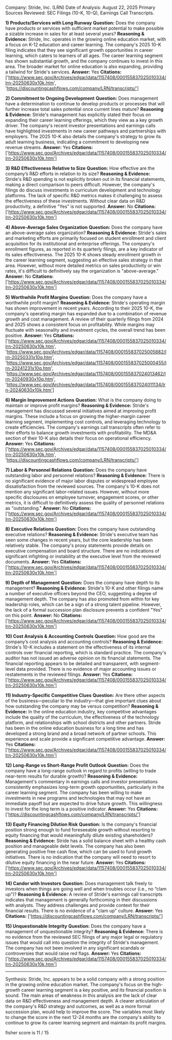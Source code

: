 Company: Stride, Inc. (LRN)
Date of Analysis: August 22, 2025
Primary Sources Reviewed: SEC Filings (10-K, 10-Q), Earnings Call Transcripts.

**1) Products/Services with Long Runway**
**Question:** Does the company have products or services with sufficient market potential to make possible a sizable increase in sales for at least several years?
**Reasoning & Evidence:** Stride, Inc. operates in the growing online education market, with a focus on K-12 education and career learning. The company's 2025 10-K filing indicates that they see significant growth opportunities in career learning, which caters to learners of all ages. The career learning segment has shown substantial growth, and the company continues to invest in this area. The broader market for online education is also expanding, providing a tailwind for Stride's services.
**Answer:** Yes
**Citations:** ['https://www.sec.gov/Archives/edgar/data/1157408/000155837025010334/lrn-20250630x10k.htm', 'https://discountingcashflows.com/company/LRN/transcripts/']

**2) Commitment to Ongoing Development**
**Question:** Does management have a determination to continue to develop products or processes that will further increase total sales potential once current lines mature?
**Reasoning & Evidence:** Stride's management has explicitly stated their focus on expanding their career learning offerings, which they view as a key growth driver. The company's recent investor presentations and earnings calls have highlighted investments in new career pathways and partnerships with employers. The 2025 10-K also details the company's strategy to grow its adult learning business, indicating a commitment to developing new revenue streams.
**Answer:** Yes
**Citations:** ['https://www.sec.gov/Archives/edgar/data/1157408/000155837025010334/lrn-20250630x10k.htm']

**3) R&D Effectiveness Relative to Size**
**Question:** How effective are the company’s R&D efforts in relation to its size?
**Reasoning & Evidence:** Stride's R&D spending is not explicitly broken out in its financial statements, making a direct comparison to peers difficult. However, the company's filings do discuss investments in curriculum development and technology platforms. The lack of specific R&D metrics makes it challenging to assess the effectiveness of these investments. Without clear data on R&D productivity, a definitive "Yes" is not supported.
**Answer:** No
**Citations:** ['https://www.sec.gov/Archives/edgar/data/1157408/000155837025010334/lrn-20250630x10k.htm']

**4) Above-Average Sales Organization**
**Question:** Does the company have an above-average sales organization?
**Reasoning & Evidence:** Stride's sales and marketing efforts are primarily focused on student enrollment and client acquisition for its institutional and enterprise offerings. The company's enrollment figures, as reported in its quarterly filings, are a key indicator of its sales effectiveness. The 2025 10-K shows steady enrollment growth in the career learning segment, suggesting an effective sales strategy in that area. However, without more detailed metrics on sales productivity or win rates, it's difficult to definitively say the organization is "above-average."
**Answer:** No
**Citations:** ['https://www.sec.gov/Archives/edgar/data/1157408/000155837025010334/lrn-20250630x10k.htm']

**5) Worthwhile Profit Margins**
**Question:** Does the company have a worthwhile profit margin?
**Reasoning & Evidence:** Stride's operating margin has shown improvement in recent years. According to their 2025 10-K, the company's operating margin has expanded due to a combination of revenue growth and cost management. A review of their quarterly filings from 2024 and 2025 shows a consistent focus on profitability. While margins may fluctuate with seasonality and investment cycles, the overall trend has been positive.
**Answer:** Yes
**Citations:** ['https://www.sec.gov/Archives/edgar/data/1157408/000155837025010334/lrn-20250630x10k.htm', 'https://www.sec.gov/Archives/edgar/data/1157408/000155837025005882/lrn-20250331x10q.htm', 'https://www.sec.gov/Archives/edgar/data/1157408/000155837025000455/lrn-20241231x10q.htm', 'https://www.sec.gov/Archives/edgar/data/1157408/000155837024013462/lrn-20240930x10q.htm', 'https://www.sec.gov/Archives/edgar/data/1157408/000155837024011134/lrn-20240630x10k.htm']

**6) Margin Improvement Actions**
**Question:** What is the company doing to maintain or improve profit margins?
**Reasoning & Evidence:** Stride's management has discussed several initiatives aimed at improving profit margins. These include a focus on growing the higher-margin career learning segment, implementing cost controls, and leveraging technology to create efficiencies. The company's earnings call transcripts often refer to their efforts to balance growth investments with profitability. The MD&A section of their 10-K also details their focus on operational efficiency.
**Answer:** Yes
**Citations:** ['https://www.sec.gov/Archives/edgar/data/1157408/000155837025010334/lrn-20250630x10k.htm', 'https://discountingcashflows.com/company/LRN/transcripts/']

**7) Labor & Personnel Relations**
**Question:** Does the company have outstanding labor and personnel relations?
**Reasoning & Evidence:** There is no significant evidence of major labor disputes or widespread employee dissatisfaction from the reviewed sources. The company's 10-K does not mention any significant labor-related issues. However, without more specific disclosures on employee turnover, engagement scores, or other metrics, it is difficult to definitively assess the quality of personnel relations as "outstanding."
**Answer:** No
**Citations:** ['https://www.sec.gov/Archives/edgar/data/1157408/000155837025010334/lrn-20250630x10k.htm']

**8) Executive Relations**
**Question:** Does the company have outstanding executive relations?
**Reasoning & Evidence:** Stride's executive team has seen some changes in recent years, but the core leadership has been relatively stable. The company's proxy statements provide details on executive compensation and board structure. There are no indications of significant infighting or instability at the executive level from the reviewed documents.
**Answer:** Yes
**Citations:** ['https://www.sec.gov/Archives/edgar/data/1157408/000155837025010334/lrn-20250630x10k.htm']

**9) Depth of Management**
**Question:** Does the company have depth to its management?
**Reasoning & Evidence:** Stride's 10-K and other filings name a number of executive officers beyond the CEO, suggesting a degree of management depth. The company has also promoted from within for key leadership roles, which can be a sign of a strong talent pipeline. However, the lack of a formal succession plan disclosure prevents a confident "Yes" on this point.
**Answer:** No
**Citations:** ['https://www.sec.gov/Archives/edgar/data/1157408/000155837025010334/lrn-20250630x10k.htm']

**10) Cost Analysis & Accounting Controls**
**Question:** How good are the company’s cost analysis and accounting controls?
**Reasoning & Evidence:** Stride's 10-K includes a statement on the effectiveness of its internal controls over financial reporting, which is standard practice. The company's auditor has not issued an adverse opinion on its financial statements. The financial reporting appears to be detailed and transparent, with segment-level data provided. There is no evidence of major accounting issues or restatements in the reviewed filings.
**Answer:** Yes
**Citations:** ['https://www.sec.gov/Archives/edgar/data/1157408/000155837025010334/lrn-20250630x10k.htm']

**11) Industry-Specific Competitive Clues**
**Question:** Are there other aspects of the business—peculiar to the industry—that give important clues about how outstanding the company may be versus competition?
**Reasoning & Evidence:** In the online education industry, key competitive advantages include the quality of the curriculum, the effectiveness of the technology platform, and relationships with school districts and other partners. Stride has been in the online education business for a long time and has developed a strong brand and a broad network of partner schools. This experience and scale provide a significant competitive advantage.
**Answer:** Yes
**Citations:** ['https://www.sec.gov/Archives/edgar/data/1157408/000155837025010334/lrn-20250630x10k.htm']

**12) Long-Range vs Short-Range Profit Outlook**
**Question:** Does the company have a long-range outlook in regard to profits (willing to trade near-term results for durable growth)?
**Reasoning & Evidence:** Management's commentary in earnings calls and investor presentations consistently emphasizes long-term growth opportunities, particularly in the career learning segment. The company has been willing to make investments in new programs and technologies that may not have an immediate payoff but are expected to drive future growth. This willingness to invest for the long term is a positive indicator.
**Answer:** Yes
**Citations:** ['https://discountingcashflows.com/company/LRN/transcripts/']

**13) Equity Financing Dilution Risk**
**Question:** Is the company's financial position strong enough to fund foreseeable growth without resorting to equity financing that would meaningfully dilute existing shareholders?
**Reasoning & Evidence:** Stride has a solid balance sheet with a healthy cash position and manageable debt levels. The company has also been generating positive free cash flow, which can be used to fund growth initiatives. There is no indication that the company will need to resort to dilutive equity financing in the near future.
**Answer:** Yes
**Citations:** ['https://www.sec.gov/Archives/edgar/data/1157408/000155837025010334/lrn-20250630x10k.htm']

**14) Candor with Investors**
**Question:** Does management talk freely to investors when things are going well and when troubles occur (i.e., no “clam up”)?
**Reasoning & Evidence:** A review of Stride's earnings call transcripts indicates that management is generally forthcoming in their discussions with analysts. They address challenges and provide context for their financial results. There is no evidence of a "clam up" culture.
**Answer:** Yes
**Citations:** ['https://discountingcashflows.com/company/LRN/transcripts/']

**15) Unquestionable Integrity**
**Question:** Does the company have a management of unquestionable integrity?
**Reasoning & Evidence:** There is no evidence from the reviewed SEC filings of any major legal or regulatory issues that would call into question the integrity of Stride's management. The company has not been involved in any significant scandals or controversies that would raise red flags.
**Answer:** Yes
**Citations:** ['https://www.sec.gov/Archives/edgar/data/1157408/000155837025010334/lrn-20250630x10k.htm']

---
Synthesis:
Stride, Inc. appears to be a solid company with a strong position in the growing online education market. The company's focus on the high-growth career learning segment is a key positive, and its financial position is sound. The main areas of weakness in this analysis are the lack of clear data on R&D effectiveness and management depth. A clearer articulation of the company's R&D strategy and outcomes, as well as a more formal succession plan, would help to improve the score. The variables most likely to change the score in the next 12-24 months are the company's ability to continue to grow its career learning segment and maintain its profit margins.

fisher score is 11 / 15
